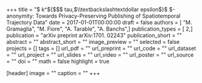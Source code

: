 +++
title = "$ k^${$$$ tau,$\\textbackslashtextdollar epsilon$}$ $-anonymity: Towards Privacy-Preserving Publishing of Spatiotemporal Trajectory Data"
date = 2017-01-01T00:00:00
draft = false
authors = [ "M. Gramaglia", "M. Fiore", "A. Tarable", "A. Banchs",]
publication_types = [ 2,]
publication = "arXiv preprint arXiv:1701. 02243"
publication_short = ""
abstract = ""
abstract_short = ""
image_preview = ""
selected = false
projects = []
tags = []
url_pdf = ""
url_preprint = ""
url_code = ""
url_dataset = ""
url_project = ""
url_slides = ""
url_video = ""
url_poster = ""
url_source = ""
doi = ""
math = false
highlight = true

[header]
image = ""
caption = ""
+++

